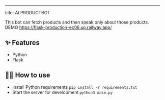 ---
title: AI PRODUCTBOT

This bot can fetch products and then speak only about those products.
DEMO https://flask-production-ec08.up.railway.app/

## ✨ Features

- Python
- Flask

## 💁‍♀️ How to use

- Install Python requirements `pip install -r requirements.txt`
- Start the server for development `python3 main.py`

